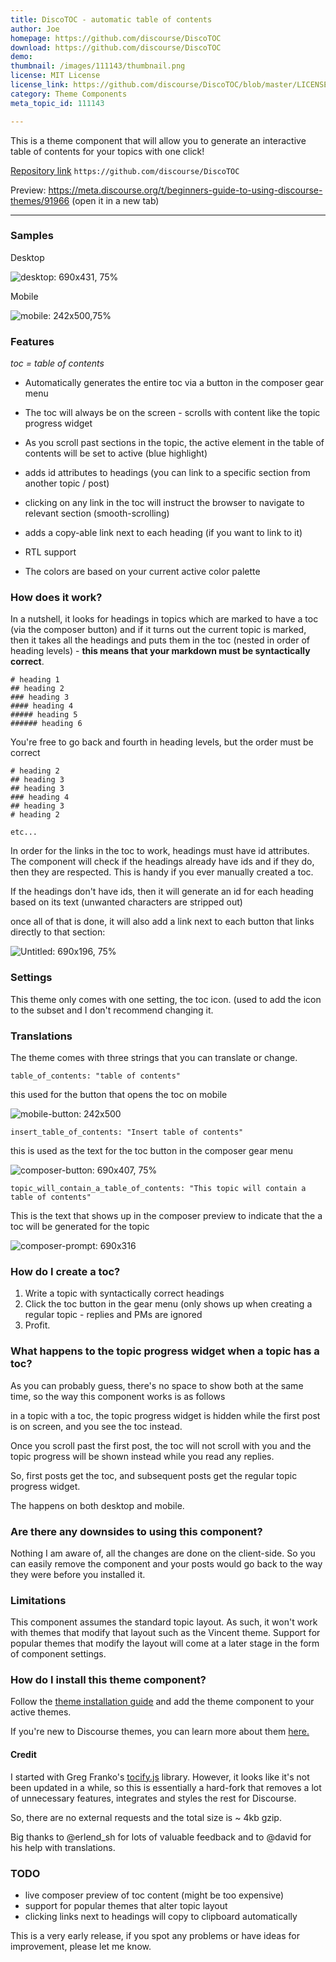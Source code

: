 ```yaml
---
title: DiscoTOC - automatic table of contents
author: Joe
homepage: https://github.com/discourse/DiscoTOC
download: https://github.com/discourse/DiscoTOC
demo: 
thumbnail: /images/111143/thumbnail.png
license: MIT License
license_link: https://github.com/discourse/DiscoTOC/blob/master/LICENSE
category: Theme Components
meta_topic_id: 111143

---
```

This is a theme component that will allow you to generate an interactive table of contents for your topics with one click!

[Repository link](https://github.com/discourse/DiscoTOC)
`https://github.com/discourse/DiscoTOC`

Preview:
 https://meta.discourse.org/t/beginners-guide-to-using-discourse-themes/91966
(open it in a new tab)

<hr>

### Samples

Desktop 

![desktop: 690x431, 75%](/images/111143/pTLZB39C3uuHkzV64zefGWyLYHh.png) 

Mobile

![mobile: 242x500,75%](/images/111143/sxfPwdM7I3ngXMG2YMGm5O8IT42.png) 

### Features
*toc = table of contents*
- Automatically generates the entire toc via a button in the composer gear menu
- The toc will always be on the screen - scrolls with content like the topic progress widget
- As you scroll past sections in the topic, the active element in the table of contents will be set to active (blue highlight)
- adds id attributes to headings (you can link to a specific section from another topic / post)
- clicking on any link in the toc will instruct the browser to navigate to relevant section (smooth-scrolling) 
- adds a copy-able link next to each heading (if you want to link to it) 

- RTL support

- The colors are based on your current active color palette 

### How does it work? 

In a nutshell, it looks for headings in topics which are marked to have a toc (via the composer button) and if it turns out the current topic is marked, then it takes all the headings and puts them in the toc (nested in order of heading levels) - **this means that your markdown must be syntactically correct**. 

```
# heading 1
## heading 2
### heading 3
#### heading 4
##### heading 5
###### heading 6
```

You're free to go back and fourth in heading levels, but the order must be correct

```
# heading 2 
## heading 3
## heading 3
### heading 4
## heading 3
# heading 2

etc...
```

In order for the links in the toc to work, headings must have id attributes. The component will check if the headings already have ids and if they do, then they are respected. This is handy if you ever manually created a toc. 

If the headings don't have ids, then it will generate an id for each heading based on its text (unwanted characters are stripped out)

once all of that is done, it will also add a link next to each button that links directly to that section:

![Untitled: 690x196, 75%](/images/111143/w6iMehZwACOFslmOnxVEpw3k9o9.png) 

### Settings

This theme only comes with one setting, the toc icon. (used to add the icon to the subset and I don't recommend changing it.

### Translations

The theme comes with three strings that you can translate or change. 

```
table_of_contents: "table of contents"
```

this used for the button that opens the toc on mobile

![mobile-button: 242x500](/images/111143/kT53ZAyEwBPSMCeQTJLgUxvMXDh.png) 

```
insert_table_of_contents: "Insert table of contents"
```

this is used as the text for the toc button in the composer gear menu

![composer-button: 690x407, 75%](/images/111143/zbNo93bKd3bncqB6HmRJMdq2YJo.png) 

```
topic_will_contain_a_table_of_contents: "This topic will contain a table of contents"
```

This is the text that shows up in the composer preview to indicate that the a toc will be generated for the topic 

![composer-prompt: 690x316](/images/111143/kkNQrtHRbfLh96i9LvdT0TNajog.png) 

### How do I create a toc? 

1. Write a topic with syntactically correct headings
2. Click the toc button in the gear menu (only shows up when creating a regular topic - replies and PMs are ignored
3. Profit.  

### What happens to the topic progress widget when a topic has a toc? 

As you can probably guess, there's no space to show both at the same time, so the way this component works is as follows

in a topic with a toc, the topic progress widget is hidden while the first post is on screen, and you see the toc instead.

Once you scroll past the first post, the toc will not scroll with you and the topic progress will be shown instead while you read any replies. 

So, first posts get the toc, and subsequent posts get the regular topic progress widget.

The happens on both desktop and mobile. 

### Are there any downsides to using this component? 

Nothing I am aware of, all the changes are done on the client-side. So you can easily remove the component and your posts would go back to the way they were before you installed it. 

### Limitations

This component assumes the standard topic layout. As such, it won't work with themes that modify that layout such as the Vincent theme. Support for popular themes that modify the layout will come at a later stage in the form of component settings.   

### How do I install this theme component?

Follow the [theme installation guide](https://meta.discourse.org/t/how-do-i-install-a-theme-or-theme-component/63682) and add the theme component to your active themes.

If you're new to Discourse themes, you can learn more about them [here.](https://meta.discourse.org/t/beginners-guide-to-using-discourse-themes/91966)

#### Credit

I started with Greg Franko's [tocify.js](http://gregfranko.com/jquery.tocify.js/) library. However, it looks like it's not been updated in a while, so this is essentially a hard-fork that removes a lot of unnecessary features, integrates and styles the rest for Discourse.

So, there are no external requests and the total size is ~ 4kb gzip.

Big thanks to @erlend_sh for lots of valuable feedback and to @david for his help with translations.


### TODO 
- live composer preview of toc content (might be too expensive)
- support for popular themes that alter topic layout
- clicking links next to headings will copy to clipboard automatically

This is a very early release, if you spot any problems or have ideas for improvement, please let me know.